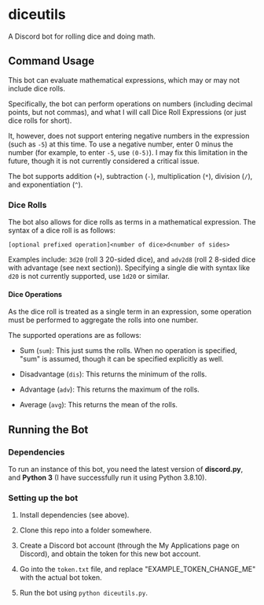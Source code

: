 # diceutils
A Discord bot for rolling dice and doing math.

## Command Usage

This bot can evaluate mathematical expressions, which may or may not include dice rolls.

Specifically, the bot can perform operations on numbers (including decimal points, but not commas), and what I will call Dice Roll Expressions (or just dice rolls for short). 

It, however, does not support entering negative numbers in the expression (such as `-5`) at this time. To use a negative number, enter 0 minus the number (for example, to enter `-5`, use `(0-5)`). I may fix this limitation in the future, though it is not currently considered a critical issue.

The bot supports addition (`+`), subtraction (`-`), multiplication (`*`), division (`/`), and exponentiation (`^`).

### Dice Rolls

The bot also allows for dice rolls as terms in a mathematical expression. The syntax of a dice roll is as follows:

`[optional prefixed operation]<number of dice>d<number of sides>`

Examples include: `3d20` (roll 3 20-sided dice), and `adv2d8` (roll 2 8-sided dice with advantage (see next section)). Specifying a single die with syntax like `d20` is not currently supported, use `1d20` or similar.

#### Dice Operations

As the dice roll is treated as a single term in an expression, some operation must be performed to aggregate the rolls into one number. 

The supported operations are as follows:

* Sum (`sum`): This just sums the rolls. When no operation is specified, "sum" is assumed, though it can be specified explicitly as well.

* Disadvantage (`dis`): This returns the minimum of the rolls.

* Advantage (`adv`): This returns the maximum of the rolls.

* Average (`avg`): This returns the mean of the rolls.

## Running the Bot

### Dependencies

To run an instance of this bot, you need the latest version of **discord.py**, and **Python 3** (I have successfully run it using Python 3.8.10).

### Setting up the bot

1. Install dependencies (see above).

2. Clone this repo into a folder somewhere.

3. Create a Discord bot account (through the My Applications page on Discord), and obtain the token for this new bot account.

4. Go into the `token.txt` file, and replace "EXAMPLE_TOKEN_CHANGE_ME" with the actual bot token.

5. Run the bot using `python diceutils.py`.
